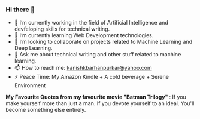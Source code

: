 ### Hi there 👋


- 🔭 I’m currently working in the field of Artificial Intelligence and devfeloping skills for technical writing.
- 🌱 I’m currently learning Web Development technologies.
- 👯 I’m looking to collaborate on projects related to Machine Learning and Deep Learning.
- 💬 Ask me about technical writing and other stuff related to machine learning.
- 📫 How to reach me: kanishkbarhanpurkar@yahoo.com
- ⚡ Peace Time: My Amazon Kindle  + A cold beverage + Serene Environment 

<b>My Favourite Quotes from my favourite movie "Batman Trilogy" </b>: If you make yourself more than just a man. If you devote yourself to an ideal. You'll become something else entirely.

